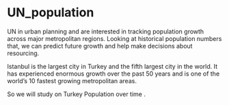 # UN_population


UN in urban planning and are interested in tracking population growth across major metropolitan regions. 
Looking at historical population numbers that, we can predict future growth and help make decisions about resourcing.

Istanbul is the largest city in Turkey and the fifth largest city in the world. It has experienced enormous growth over the past 50 years and is one of the world’s 10 fastest growing metropolitan areas.

So we will study on Turkey Population over time .


